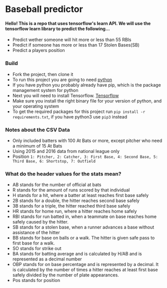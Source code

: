 # Baseball predictor

#### Hello!  This is a repo that uses tensorflow's learn API.  We will use the tensorflow learn library to predict the following...
 * Predict wether someone will hit more or less than 55 RBIs
 * Predict if someone has more or less than 17 Stolen Bases(SB)
 * Predict a players position

### Build
* Fork the project, then clone it
* To run this project you are going to need [python](http://docs.python-guide.org/en/latest/starting/installation/)
* If you have python you probably already have pip, which is the package management system for python
* Next you will need to install Tensorflow. [Tensorflow](https://www.tensorflow.org/versions/r0.11/get_started/os_setup.html)
* Make sure you install the right binary file for your version of python, and your operating system
* To get the required packages for this project run `pip install -r requirements.txt`, if you have python3 use `pip3` instead

### Notes about the CSV Data
* Only included batters with 100 At Bats or more, except pitcher who need a minimum of 15 At Bats
* Using 2015 and 2016 data from national league only
* Position `1: Pitcher, 2: Catcher, 3: First Base, 4: Second Base, 5: Third Base, 6: Shortstop, 7: Outfield`

### What do the header values for the stats mean?
* AB stands for the number of official at bats
* R stands for the amount of runs scored by that individual
* H stands for a hit, where a batter at least reaches first base safely
* 2B stands for a double, the hitter reaches second base safely
* 3B stands for a triple, the hitter reached third base safely
* HR stands for home run, where a hitter reaches home safely
* RBI stands for run batted in, when a teammate on base reaches home safely caused by the hitter.
* SB stands for a stolen base, when a runner advances a base without assistance of the hitter
* BB stands for base on balls or a walk.  The hitter is given safe pass to first base for a walk.
* SO stands for strike out
* BA stands for batting average and is calculated by H/AB and is represented as a decimal number
* OBP stands for on base percentage and is represented by a decimal.  It is calculated by the number of times a hitter reaches at least first base safely divided by the number of plate appearances.
* Pos stands for position
